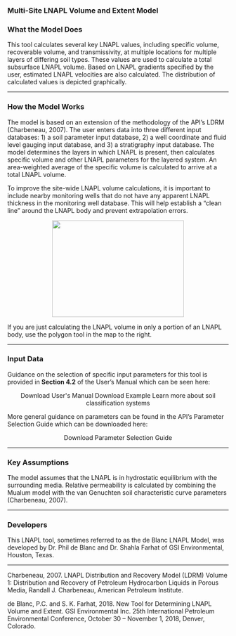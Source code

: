 <h3> Multi-Site LNAPL Volume and Extent Model </h3>


<h3> What the Model Does </h3>   

This tool calculates several key LNAPL values, including specific volume, recoverable volume, and transmissivity, at multiple locations for multiple layers of differing soil types. These values are used to calculate a total subsurface LNAPL volume. Based on LNAPL gradients specified by the user, estimated LNAPL velocities are also calculated. The distribution of calculated values is depicted graphically.

<hr class="featurette-divider">

<h3> How the Model Works </h3>

The model is based on an extension of the methodology of the API’s LDRM (Charbeneau, 2007). The user enters data into three different input databases: 1) a soil parameter input database, 2) a well coordinate and fluid level gauging input database, and 3) a stratigraphy input database. The model determines the layers in which LNAPL is present, then calculates specific volume and other LNAPL parameters for the layered system. An area-weighted average of the specific volume is calculated to arrive at a total LNAPL volume. 

To improve the site-wide LNAPL volume calculations, it is important to </b>include nearby monitoring wells that do not have any apparent LNAPL thickness</b> in the monitoring well database.  This will help establish a “clean line” around the LNAPL body and prevent extrapolation errors.  

<p align="center">
<img class = "one" src="./02_LNAPL-Volume/Tier-2/LNAPL_Pic_2-1.png" width="300" height="220">
</p>

If you are just calculating the LNAPL volume in only a portion of an LNAPL body, use the polygon tool in the map to the right.

<hr class="featurette-divider">

<h3> Input Data </h3>  

Guidance on the selection of specific input parameters for this tool is provided in <b>Section 4.2</b> of the User’s Manual which can be seen here:

<div style = "text-align:center;">
<a class="btn btn-default btn btn-default shiny-download-link shiny-bound-output button1" onclick="window.open('https://www.concawe.eu/wp-content/uploads/Rpt_22-5.pdf#page=22')" role="button">Download User's Manual</a>
<a class="btn btn-default btn btn-default shiny-download-link shiny-bound-output button1" onclick="window.open('02_LNAPL-Volume/Tier-2/Volume and Extent Example Application.docx')" role="button">Download Example</a>
<a class="btn btn-default btn btn-default shiny-download-link shiny-bound-output button1" onclick="window.open('02_LNAPL-Volume/Tier-2/Soil-Classification.pdf')" role="button">Learn more about soil classification systems</a>
</div>

<p>More general guidance on parameters can be found in the API’s Parameter Selection Guide which can be downloaded here: </p>

<div style = "text-align:center;">
<a class="btn btn-default btn btn-default shiny-download-link shiny-bound-output button1" onclick="window.open('02_LNAPL-Volume/Tier-2/LDRM_User_Manual.pdf')" role="button">Download Parameter Selection Guide</a>
</div>

<hr class="featurette-divider">

<h3> Key Assumptions </h3>  

The model assumes that the LNAPL is in hydrostatic equilibrium with the surrounding media. Relative permeability is calculated by combining the Mualum model with the van Genuchten soil characteristic curve parameters (Charbeneau, 2007).

<hr class="featurette-divider">

<h3> Developers </h3>  

This LNAPL tool, sometimes referred to as the de Blanc LNAPL Model, was developed by Dr. Phil de Blanc and Dr. Shahla Farhat of GSI Environmental, Houston, Texas.

<hr class="featurette-divider">

Charbeneau, 2007. LNAPL Distribution and Recovery Model (LDRM) Volume 1: Distribution and Recovery of Petroleum Hydrocarbon Liquids in Porous Media, Randall J. Charbeneau, American Petroleum Institute.

de Blanc, P.C. and S.  K. Farhat, 2018.  New Tool for Determining LNAPL Volume and Extent.  GSI Environmental Inc.  25th   International Petroleum Environmental Conference, October 30 – November 1, 2018, Denver, Colorado.